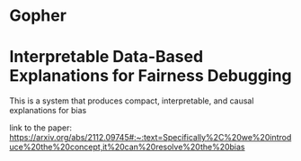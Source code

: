 # Gopher
# Interpretable Data-Based Explanations for Fairness Debugging

This is a system that produces compact, interpretable, and causal explanations for bias

link to the paper: 
https://arxiv.org/abs/2112.09745#:~:text=Specifically%2C%20we%20introduce%20the%20concept,it%20can%20resolve%20the%20bias
